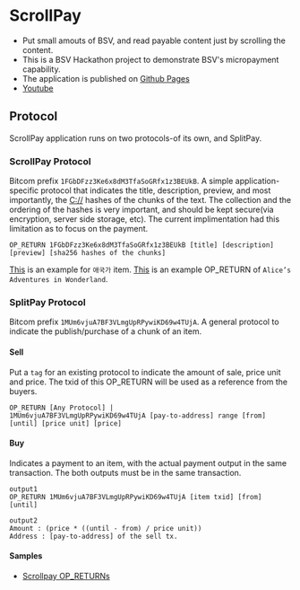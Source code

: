 # ScrollPay
- Put small amouts of BSV, and read payable content just by scrolling the content.
- This is a BSV Hackathon project to demonstrate BSV's micropayment capability.
- The application is published on [Github Pages](https://ryejoon.github.io/ScrollPay/login)
- [Youtube](https://www.youtube.com/watch?v=qs8h4q50P8s&t=13s)

## Protocol
 ScrollPay application runs on two protocols-of its own, and SplitPay. 
 
### ScrollPay Protocol
 Bitcom prefix `1FGbDFzz3Ke6x8dM3TfaSoGRfx1z3BEUkB`. A simple application-specific protocol that indicates the title, description, preview, and most importantly, the [C://](https://c.bitdb.network) hashes of the chunks of the text. The collection and the ordering of the hashes is very important, and should be kept secure(via encryption, server side storage, etc). The current implimentation had this limitation as to focus on the payment.
```
OP_RETURN 1FGbDFzz3Ke6x8dM3TfaSoGRfx1z3BEUkB [title] [description] [preview] [sha256 hashes of the chunks]
```

 [This](https://whatsonchain.com/tx/ea31c42152a6a6fd1a97d4f22e7242f4efa942a439be2564b6bd7c533a3d9f64) is an example for `애국가` item. [This](https://whatsonchain.com/tx/0a67ddce2c7381719c56ee9549059712dccfc1da537653b6198422a6f9523b4b) is an example OP_RETURN of `Alice’s Adventures in Wonderland`. 
 

### SplitPay Protocol
 Bitcom prefix `1MUm6vjuA7BF3VLmgUpRPywiKD69w4TUjA`. A general protocol to indicate the publish/purchase of a chunk of an item. 

#### Sell
 Put a `tag` for an existing protocol to indicate the amount of sale, price unit and price. The txid of this OP_RETURN will be used as a reference from the buyers.
```
OP_RETURN [Any Protocol] | 
1MUm6vjuA7BF3VLmgUpRPywiKD69w4TUjA [pay-to-address] range [from] [until] [price unit] [price]
```

#### Buy
 Indicates a payment to an item, with the actual payment output in the same transaction. The both outputs must be in the same transaction.
```
output1 
OP_RETURN 1MUm6vjuA7BF3VLmgUpRPywiKD69w4TUjA [item txid] [from] [until]

output2
Amount : (price * ((until - from) / price unit))
Address : [pay-to-address] of the sell tx.
```



#### Samples
- [Scrollpay OP_RETURNs ](https://babel.bitdb.network/query/1DHDifPvtPgKFPZMRSxmVHhiPvFmxZwbfh/ewogICJ2IjogMywKICAicSI6IHsKICAgICJmaW5kIjogewogICAgICAib3V0LnMxIiA6ICIxRkdiREZ6ejNLZTZ4OGRNM1RmYVNvR1JmeDF6M0JFVWtCIgogICAgfSwKICAgICJsaW1pdCI6IDEwCiAgfQp9)
